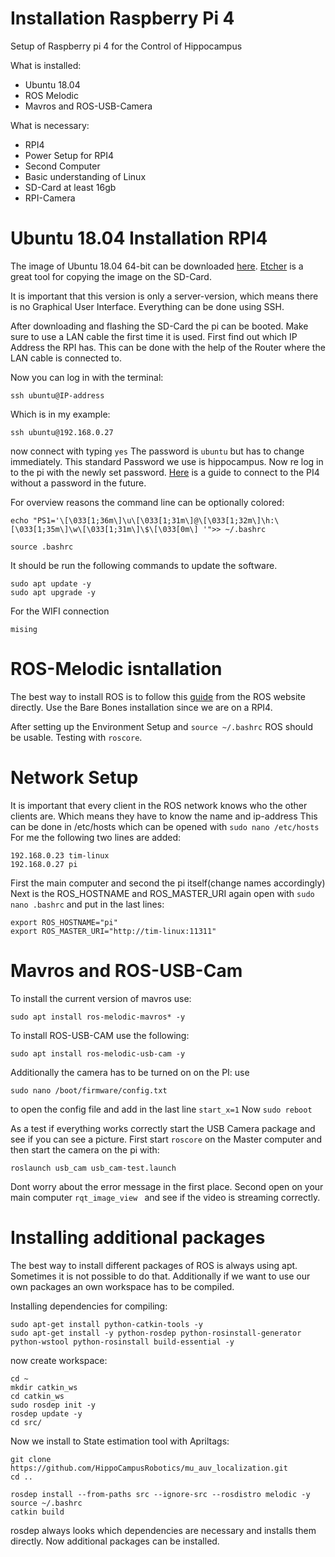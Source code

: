 # Installation Raspberry Pi 4 

Setup of Raspberry pi 4 for the Control of Hippocampus

What is installed:
* Ubuntu 18.04
* ROS Melodic
* Mavros and ROS-USB-Camera


What is necessary:
* RPI4
* Power Setup for RPI4
* Second Computer
* Basic understanding of Linux
* SD-Card at least 16gb
* RPI-Camera

# Ubuntu 18.04 Installation RPI4
The image of Ubuntu 18.04 64-bit can be downloaded [here](https://ubuntu.com/download/raspberry-pi).
[Etcher](https://www.balena.io/etcher/) is a great tool for copying the image on the SD-Card.

It is important that this version is only a server-version, which means there is no Graphical User Interface. Everything can be done using SSH.

After downloading and flashing the SD-Card the pi can be booted. Make sure to use a LAN cable the first time it is used.
First find out which IP Address the RPI has. This can be done with the help of the Router where the LAN cable is connected to.

Now you can log in with the terminal:

`ssh ubuntu@IP-address`

Which is in my example:

`ssh ubuntu@192.168.0.27`

now connect with typing `yes`
The password is `ubuntu` but has to change immediately. This standard Password we use is hippocampus.
Now re log in to the pi with the newly set password.
[Here](https://serverfault.com/questions/241588/how-to-automate-ssh-login-with-password) is a guide to connect to the PI4 without a password in the future. 

For overview reasons the command line can be optionally colored:

```
echo "PS1='\[\033[1;36m\]\u\[\033[1;31m\]@\[\033[1;32m\]\h:\[\033[1;35m\]\w\[\033[1;31m\]\$\[\033[0m\] '">> ~/.bashrc

source .bashrc
```

It should be run the following commands to update the software.

```
sudo apt update -y 
sudo apt upgrade -y
```


For the WIFI connection 
```
mising
```

# ROS-Melodic isntallation
The best way to install ROS is to follow this [guide](http://wiki.ros.org/melodic/Installation/Ubuntu) from the ROS website directly.
Use the Bare Bones installation since we are on a RPI4.

After setting up the Environment Setup and `source ~/.bashrc` ROS should be usable. Testing with `roscore`.


# Network Setup
It is important that every client in the ROS network knows who the other clients are. Which means they have to know the name and ip-address
This can be done in /etc/hosts which can be opened with `sudo nano /etc/hosts`
For me the following two lines are added:
```
192.168.0.23 tim-linux
192.168.0.27 pi
```
First the main computer and second the pi itself(change names accordingly)
Next is the ROS_HOSTNAME and ROS_MASTER_URI again open with `sudo nano .bashrc` and put in the last lines:
```
export ROS_HOSTNAME="pi"
export ROS_MASTER_URI="http://tim-linux:11311"
```
# Mavros and ROS-USB-Cam
To install the current version of mavros use:
```
sudo apt install ros-melodic-mavros* -y
```
To install ROS-USB-CAM use the following:
```
sudo apt install ros-melodic-usb-cam -y  
```

Additionally the camera has to be turned on on the PI:
use 
```
sudo nano /boot/firmware/config.txt
```
to open the config file and add in the last line `start_x=1`
Now `sudo reboot`

As a test if everything works correctly start the USB Camera package and see if you can see a picture.
First start `roscore` on the Master computer and then start the camera on the pi with:
```
roslaunch usb_cam usb_cam-test.launch
```
Dont worry about the error message in the first place.
Second open on your main computer `rqt_image_view ` and see if the video is streaming correctly.


# Installing additional packages
The best way to install different packages of ROS is always using apt. 
Sometimes it is not possible to do that. Additionally if we want to use our own packages an own workspace has to be compiled. 

Installing dependencies for compiling:

```
sudo apt-get install python-catkin-tools -y
sudo apt-get install -y python-rosdep python-rosinstall-generator python-wstool python-rosinstall build-essential -y
```
now create workspace:

```
cd ~
mkdir catkin_ws
cd catkin_ws
sudo rosdep init -y
rosdep update -y
cd src/
```
Now we install to State estimation tool with Apriltags:
```
git clone https://github.com/HippoCampusRobotics/mu_auv_localization.git
cd ..

rosdep install --from-paths src --ignore-src --rosdistro melodic -y
source ~/.bashrc
catkin build
```

rosdep always looks which dependencies are necessary and installs them directly.
Now additional packages can be installed. 
